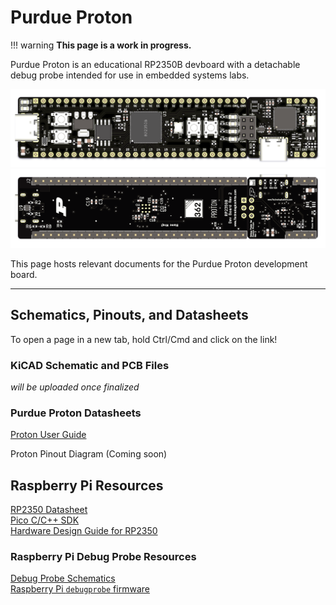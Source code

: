 # Purdue Proton

!!! warning
    **This page is a work in progress.**

Purdue Proton is an educational RP2350B devboard with a detachable debug probe intended for use in embedded systems labs.  

![front board](assets/front.png)
![back board](assets/back.png)

This page hosts relevant documents for the Purdue Proton development board.

<hr>

## Schematics, Pinouts, and Datasheets


To open a page in a new tab, hold Ctrl/Cmd and click on the link!

### KiCAD Schematic and PCB Files

*will be uploaded once finalized*

### Purdue Proton Datasheets

<!-- Proton User Guide (Coming soon)   -->
[Proton User Guide](assets/Proton%20User%20Guide.pdf)    
<!-- [Proton Pinout Diagram (WIP)]()   -->  
Proton Pinout Diagram (Coming soon)  
  
## Raspberry Pi Resources
[RP2350 Datasheet](https://datasheets.raspberrypi.com/rp2350/rp2350-datasheet.pdf)  
[Pico C/C++ SDK](https://datasheets.raspberrypi.com/pico/raspberry-pi-pico-c-sdk.pdf)  
[Hardware Design Guide for RP2350](https://datasheets.raspberrypi.com/rp2350/hardware-design-with-rp2350.pdf)  

### Raspberry Pi Debug Probe Resources
[Debug Probe Schematics](https://datasheets.raspberrypi.com/debug/raspberry-pi-debug-probe-schematics.pdf)  
[Raspberry Pi `debugprobe` firmware](https://github.com/raspberrypi/debugprobe)